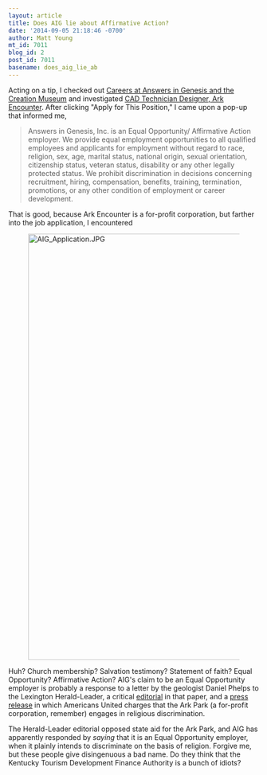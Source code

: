 ```yaml
---
layout: article
title: Does AIG lie about Affirmative Action?
date: '2014-09-05 21:18:46 -0700'
author: Matt Young
mt_id: 7011
blog_id: 2
post_id: 7011
basename: does_aig_lie_ab
---
```

Acting on a tip, I checked out [Careers at Answers in Genesis and the Creation Museum](https://answersingenesis.org/about/jobs/) and investigated [CAD Technician Designer, Ark Encounter](http://newton.newtonsoftware.com/career/JobIntroduction.action?id=8acf1691478a8796014793cac6261105). After clicking "Apply for This Position," I came upon a pop-up that informed me,


> Answers in Genesis, Inc. is an Equal Opportunity/ Affirmative Action employer. We provide equal employment opportunities to all qualified employees and applicants for employment without regard to race, religion, sex, age, marital status, national origin, sexual orientation, citizenship status, veteran status, disability or any other legally protected status. We prohibit discrimination in decisions concerning recruitment, hiring, compensation, benefits, training, termination, promotions, or any other condition of employment or career development.


That is good, because Ark Encounter is a for-profit corporation, but farther into the job application, I encountered

<figure>
<img src="/PT/uploads/2014/AIG_Application.JPG" alt="AIG_Application.JPG" width="600" height="856" />
<figcaption markdown="span">

</figcaption>
</figure>

Huh?  Church membership? Salvation testimony? Statement of faith? Equal Opportunity? Affirmative Action? AIG's claim to be an Equal Opportunity employer is probably a response to a letter by the geologist Daniel Phelps to the Lexington Herald-Leader, a critical [editorial](http://www.kentucky.com/2014/08/27/3399371_no-more-state-aid-for-ark-park.html) in that paper, and a [press release](https://www.au.org/media/press-releases/proposed-ky-ark-park-engages-in-religious-employment-discrimination) in which Americans United charges that the Ark Park (a for-profit corporation, remember) engages in religious discrimination.

The Herald-Leader editorial opposed state aid for the Ark Park, and AIG has apparently responded by _saying_ that it is an Equal Opportunity employer, when it plainly intends to discriminate on the basis of religion. Forgive me, but these people give disingenuous a bad name. Do they think that the Kentucky Tourism Development Finance Authority is a bunch of idiots?

